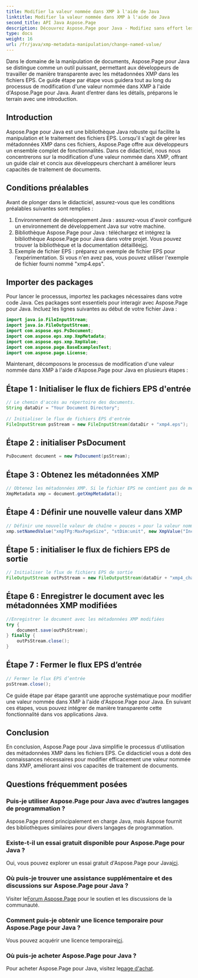 ```yaml
---
title: Modifier la valeur nommée dans XMP à l'aide de Java
linktitle: Modifier la valeur nommée dans XMP à l'aide de Java
second_title: API Java Aspose.Page
description: Découvrez Aspose.Page pour Java - Modifiez sans effort les métadonnées XMP dans les fichiers EPS grâce à notre guide étape par étape pour un traitement rationalisé des documents.
type: docs
weight: 16
url: /fr/java/xmp-metadata-manipulation/change-named-value/
---
```

Dans le domaine de la manipulation de documents, Aspose.Page pour Java se distingue comme un outil puissant, permettant aux développeurs de travailler de manière transparente avec les métadonnées XMP dans les fichiers EPS. Ce guide étape par étape vous guidera tout au long du processus de modification d'une valeur nommée dans XMP à l'aide d'Aspose.Page pour Java. Avant d’entrer dans les détails, préparons le terrain avec une introduction.
## Introduction
Aspose.Page pour Java est une bibliothèque Java robuste qui facilite la manipulation et le traitement des fichiers EPS. Lorsqu'il s'agit de gérer les métadonnées XMP dans ces fichiers, Aspose.Page offre aux développeurs un ensemble complet de fonctionnalités. Dans ce didacticiel, nous nous concentrerons sur la modification d'une valeur nommée dans XMP, offrant un guide clair et concis aux développeurs cherchant à améliorer leurs capacités de traitement de documents.
## Conditions préalables
Avant de plonger dans le didacticiel, assurez-vous que les conditions préalables suivantes sont remplies :
1. Environnement de développement Java : assurez-vous d'avoir configuré un environnement de développement Java sur votre machine.
2.  Bibliothèque Aspose.Page pour Java : téléchargez et intégrez la bibliothèque Aspose.Page pour Java dans votre projet. Vous pouvez trouver la bibliothèque et la documentation détaillée[ici](https://reference.aspose.com/page/java/).
3. Exemple de fichier EPS : préparez un exemple de fichier EPS pour l’expérimentation. Si vous n'en avez pas, vous pouvez utiliser l'exemple de fichier fourni nommé "xmp4.eps".
## Importer des packages
Pour lancer le processus, importez les packages nécessaires dans votre code Java. Ces packages sont essentiels pour interagir avec Aspose.Page pour Java. Incluez les lignes suivantes au début de votre fichier Java :
```java
import java.io.FileInputStream;
import java.io.FileOutputStream;
import com.aspose.eps.PsDocument;
import com.aspose.eps.xmp.XmpMetadata;
import com.aspose.eps.xmp.XmpValue;
import com.aspose.page.BaseExamplesTest;
import com.aspose.page.License;
```
Maintenant, décomposons le processus de modification d'une valeur nommée dans XMP à l'aide d'Aspose.Page pour Java en plusieurs étapes :
## Étape 1 : Initialiser le flux de fichiers EPS d'entrée
```java
// Le chemin d'accès au répertoire des documents.
String dataDir = "Your Document Directory";
        
// Initialiser le flux de fichiers EPS d'entrée
FileInputStream psStream = new FileInputStream(dataDir + "xmp4.eps");
```
## Étape 2 : initialiser PsDocument
```java
PsDocument document = new PsDocument(psStream);
```
## Étape 3 : Obtenez les métadonnées XMP
```java
// Obtenez les métadonnées XMP. Si le fichier EPS ne contient pas de métadonnées XMP, nous en obtenons une nouvelle remplie de valeurs provenant des commentaires de métadonnées PS (%%Creator, %%CreateDate, %%Title, etc.)
XmpMetadata xmp = document.getXmpMetadata();
```
## Étape 4 : Définir une nouvelle valeur dans XMP
```java
// Définir une nouvelle valeur de chaîne « pouces » pour la valeur nommée « stDim : unit » de la structure « xmpTPg : MaxPageSize »
xmp.setNamedValue("xmpTPg:MaxPageSize", "stDim:unit", new XmpValue("Inches"));
```
## Étape 5 : initialiser le flux de fichiers EPS de sortie
```java
// Initialiser le flux de fichiers EPS de sortie
FileOutputStream outPsStream = new FileOutputStream(dataDir + "xmp4_changed.eps");
```
## Étape 6 : Enregistrer le document avec les métadonnées XMP modifiées
```java
//Enregistrer le document avec les métadonnées XMP modifiées
try {			
    document.save(outPsStream);
} finally {
    outPsStream.close();
}
```
## Étape 7 : Fermer le flux EPS d’entrée
```java
// Fermer le flux EPS d’entrée
psStream.close();
```
Ce guide étape par étape garantit une approche systématique pour modifier une valeur nommée dans XMP à l'aide d'Aspose.Page pour Java. En suivant ces étapes, vous pouvez intégrer de manière transparente cette fonctionnalité dans vos applications Java.
## Conclusion
En conclusion, Aspose.Page pour Java simplifie le processus d'utilisation des métadonnées XMP dans les fichiers EPS. Ce didacticiel vous a doté des connaissances nécessaires pour modifier efficacement une valeur nommée dans XMP, améliorant ainsi vos capacités de traitement de documents.
## Questions fréquemment posées
### Puis-je utiliser Aspose.Page pour Java avec d’autres langages de programmation ?
Aspose.Page prend principalement en charge Java, mais Aspose fournit des bibliothèques similaires pour divers langages de programmation.
### Existe-t-il un essai gratuit disponible pour Aspose.Page pour Java ?
 Oui, vous pouvez explorer un essai gratuit d'Aspose.Page pour Java[ici](https://releases.aspose.com/).
### Où puis-je trouver une assistance supplémentaire et des discussions sur Aspose.Page pour Java ?
 Visiter le[Forum Aspose.Page](https://forum.aspose.com/c/page/39) pour le soutien et les discussions de la communauté.
### Comment puis-je obtenir une licence temporaire pour Aspose.Page pour Java ?
 Vous pouvez acquérir une licence temporaire[ici](https://purchase.aspose.com/temporary-license/).
### Où puis-je acheter Aspose.Page pour Java ?
 Pour acheter Aspose.Page pour Java, visitez le[page d'achat](https://purchase.aspose.com/buy).